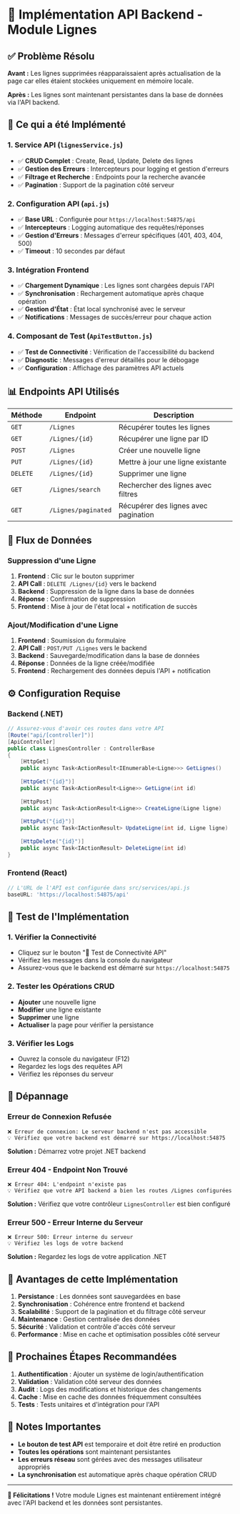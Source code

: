 # 🚀 Implémentation API Backend - Module Lignes

## ✅ **Problème Résolu**

**Avant :** Les lignes supprimées réapparaissaient après actualisation de la page car elles étaient stockées uniquement en mémoire locale.

**Après :** Les lignes sont maintenant persistantes dans la base de données via l'API backend.

## 🔧 **Ce qui a été Implémenté**

### 1. **Service API (`lignesService.js`)**
- ✅ **CRUD Complet** : Create, Read, Update, Delete des lignes
- ✅ **Gestion des Erreurs** : Intercepteurs pour logging et gestion d'erreurs
- ✅ **Filtrage et Recherche** : Endpoints pour la recherche avancée
- ✅ **Pagination** : Support de la pagination côté serveur

### 2. **Configuration API (`api.js`)**
- ✅ **Base URL** : Configurée pour `https://localhost:54875/api`
- ✅ **Intercepteurs** : Logging automatique des requêtes/réponses
- ✅ **Gestion d'Erreurs** : Messages d'erreur spécifiques (401, 403, 404, 500)
- ✅ **Timeout** : 10 secondes par défaut

### 3. **Intégration Frontend**
- ✅ **Chargement Dynamique** : Les lignes sont chargées depuis l'API
- ✅ **Synchronisation** : Rechargement automatique après chaque opération
- ✅ **Gestion d'État** : État local synchronisé avec le serveur
- ✅ **Notifications** : Messages de succès/erreur pour chaque action

### 4. **Composant de Test (`ApiTestButton.js`)**
- ✅ **Test de Connectivité** : Vérification de l'accessibilité du backend
- ✅ **Diagnostic** : Messages d'erreur détaillés pour le débogage
- ✅ **Configuration** : Affichage des paramètres API actuels

## 📊 **Endpoints API Utilisés**

| Méthode | Endpoint | Description |
|---------|----------|-------------|
| `GET` | `/Lignes` | Récupérer toutes les lignes |
| `GET` | `/Lignes/{id}` | Récupérer une ligne par ID |
| `POST` | `/Lignes` | Créer une nouvelle ligne |
| `PUT` | `/Lignes/{id}` | Mettre à jour une ligne existante |
| `DELETE` | `/Lignes/{id}` | Supprimer une ligne |
| `GET` | `/Lignes/search` | Rechercher des lignes avec filtres |
| `GET` | `/Lignes/paginated` | Récupérer des lignes avec pagination |

## 🔄 **Flux de Données**

### **Suppression d'une Ligne**
1. **Frontend** : Clic sur le bouton supprimer
2. **API Call** : `DELETE /Lignes/{id}` vers le backend
3. **Backend** : Suppression de la ligne dans la base de données
4. **Réponse** : Confirmation de suppression
5. **Frontend** : Mise à jour de l'état local + notification de succès

### **Ajout/Modification d'une Ligne**
1. **Frontend** : Soumission du formulaire
2. **API Call** : `POST/PUT /Lignes` vers le backend
3. **Backend** : Sauvegarde/modification dans la base de données
4. **Réponse** : Données de la ligne créée/modifiée
5. **Frontend** : Rechargement des données depuis l'API + notification

## ⚙️ **Configuration Requise**

### **Backend (.NET)**
```csharp
// Assurez-vous d'avoir ces routes dans votre API
[Route("api/[controller]")]
[ApiController]
public class LignesController : ControllerBase
{
    [HttpGet]
    public async Task<ActionResult<IEnumerable<Ligne>>> GetLignes()
    
    [HttpGet("{id}")]
    public async Task<ActionResult<Ligne>> GetLigne(int id)
    
    [HttpPost]
    public async Task<ActionResult<Ligne>> CreateLigne(Ligne ligne)
    
    [HttpPut("{id}")]
    public async Task<IActionResult> UpdateLigne(int id, Ligne ligne)
    
    [HttpDelete("{id}")]
    public async Task<IActionResult> DeleteLigne(int id)
}
```

### **Frontend (React)**
```javascript
// L'URL de l'API est configurée dans src/services/api.js
baseURL: 'https://localhost:54875/api'
```

## 🧪 **Test de l'Implémentation**

### **1. Vérifier la Connectivité**
- Cliquez sur le bouton "🧪 Test de Connectivité API"
- Vérifiez les messages dans la console du navigateur
- Assurez-vous que le backend est démarré sur `https://localhost:54875`

### **2. Tester les Opérations CRUD**
- **Ajouter** une nouvelle ligne
- **Modifier** une ligne existante
- **Supprimer** une ligne
- **Actualiser** la page pour vérifier la persistance

### **3. Vérifier les Logs**
- Ouvrez la console du navigateur (F12)
- Regardez les logs des requêtes API
- Vérifiez les réponses du serveur

## 🚨 **Dépannage**

### **Erreur de Connexion Refusée**
```
❌ Erreur de connexion: Le serveur backend n'est pas accessible
💡 Vérifiez que votre backend est démarré sur https://localhost:54875
```

**Solution :** Démarrez votre projet .NET backend

### **Erreur 404 - Endpoint Non Trouvé**
```
❌ Erreur 404: L'endpoint n'existe pas
💡 Vérifiez que votre API backend a bien les routes /Lignes configurées
```

**Solution :** Vérifiez que votre contrôleur `LignesController` est bien configuré

### **Erreur 500 - Erreur Interne du Serveur**
```
❌ Erreur 500: Erreur interne du serveur
💡 Vérifiez les logs de votre backend
```

**Solution :** Regardez les logs de votre application .NET

## 🎯 **Avantages de cette Implémentation**

1. **Persistance** : Les données sont sauvegardées en base
2. **Synchronisation** : Cohérence entre frontend et backend
3. **Scalabilité** : Support de la pagination et du filtrage côté serveur
4. **Maintenance** : Gestion centralisée des données
5. **Sécurité** : Validation et contrôle d'accès côté serveur
6. **Performance** : Mise en cache et optimisation possibles côté serveur

## 🔮 **Prochaines Étapes Recommandées**

1. **Authentification** : Ajouter un système de login/authentification
2. **Validation** : Validation côté serveur des données
3. **Audit** : Logs des modifications et historique des changements
4. **Cache** : Mise en cache des données fréquemment consultées
5. **Tests** : Tests unitaires et d'intégration pour l'API

## 📝 **Notes Importantes**

- **Le bouton de test API** est temporaire et doit être retiré en production
- **Toutes les opérations** sont maintenant persistantes
- **Les erreurs réseau** sont gérées avec des messages utilisateur appropriés
- **La synchronisation** est automatique après chaque opération CRUD

---

**🎉 Félicitations !** Votre module Lignes est maintenant entièrement intégré avec l'API backend et les données sont persistantes.

